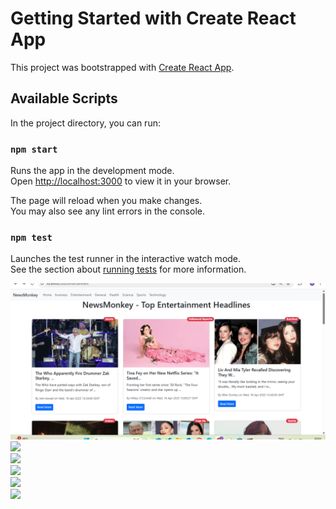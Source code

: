 # Getting Started with Create React App

This project was bootstrapped with [Create React App](https://github.com/facebook/create-react-app).

## Available Scripts

In the project directory, you can run:

### `npm start`

Runs the app in the development mode.\
Open [http://localhost:3000](http://localhost:3000) to view it in your browser.

The page will reload when you make changes.\
You may also see any lint errors in the console.

### `npm test`

Launches the test runner in the interactive watch mode.\
See the section about [running tests](https://facebook.github.io/create-react-app/docs/running-tests) for more information.



<img src="news/p1.png"> <br>
<img src="images/p2.png"> <br>
<img src="images/p3.png"> <br>
<img src="images/p4.png"> <br>
<img src="images/p5.png"> <br>
<img src="images/p6.png"> <br>
